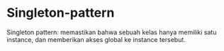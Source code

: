 # Singleton-pattern

Singleton pattern: memastikan bahwa sebuah kelas hanya memiliki satu instance, dan memberikan akses global ke instance tersebut.
